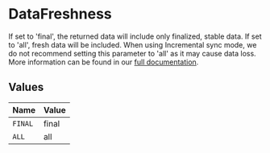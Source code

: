 # DataFreshness

If set to 'final', the returned data will include only finalized, stable data. If set to 'all', fresh data will be included. When using Incremental sync mode, we do not recommend setting this parameter to 'all' as it may cause data loss. More information can be found in our <a href='https://docs.airbyte.com/integrations/source/google-search-console'>full documentation</a>.


## Values

| Name    | Value   |
| ------- | ------- |
| `FINAL` | final   |
| `ALL`   | all     |